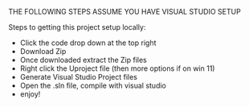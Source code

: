 THE FOLLOWING STEPS ASSUME YOU HAVE VISUAL STUDIO SETUP

Steps to getting this project setup locally:
* Click the code drop down at the top right
* Download Zip
* Once downloaded extract the Zip files
* Right click the Uproject file (then more options if on win 11)
* Generate Visual Studio Project files
* Open the .sln file, compile with visual studio
* enjoy!
